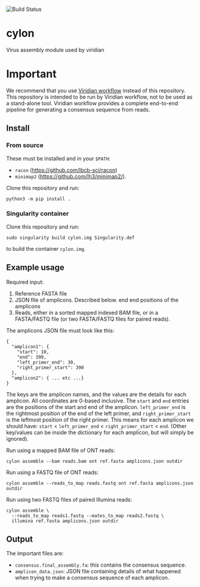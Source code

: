 ![Build Status](https://github.com/iqbal-lab-org/cylon/actions/workflows/build.yaml/badge.svg)

# cylon
Virus assembly module used by viridian

# Important
We recommend that you use
[Viridian workflow](https://github.com/iqbal-lab-org/viridian_workflow) instead of
this repository. This repository is intended to be run by
Viridian workflow, not to be used as a stand-alone tool.
Viridian workflow provides a complete end-to-end pipeline for
generating a consensus sequence from reads.

## Install

### From source
These must be installed and in your `$PATH`:
* `racon` (https://github.com/lbcb-sci/racon)
* `minimap2` (https://github.com/lh3/minimap2/).


Clone this repository and run:
```
python3 -m pip install .
```

### Singularity container
Clone this repository and run:
```
sudo singularity build cylon.img Singularity.def
```
to build the container `cylon.img`.


## Example usage

Required input:
1. Reference FASTA file
2. JSON file of amplicons. Described below.
   end end positions of the amplicons
3. Reads, either in a sorted mapped indexed BAM file, or in a FASTA/FASTQ file
(or two FASTA/FASTQ files for paired reads).

The amplicons JSON file must look like this:
```
{
  "amplicon1": {
    "start": 10,
    "end": 399,
    "left_primer_end": 30,
    "right_primer_start": 390
  },
  "amplicon2": { ... etc ...}
}
```
The keys are the amplicon names, and the values are the details for each
amplicon.
All coordinates are 0-based inclusive.
The `start` and `end` entries are the positions of the start and end of the
amplicon.
`left_primer_end` is the rightmost position of the end of the left primer,
and `right_primer_start` is the leftmost position
of the right primer. This means for each amplicon we should have:
`start` < `left_primer_end` < `right_primer_start` < `end`.
(Other key/values can be inside the dictionary
for each amplicon, but will simply be ignored).


Run using a mapped BAM file of ONT reads:
```
cylon assemble --bam reads.bam ont ref.fasta amplicons.json outdir
```

Run using a FASTQ file of ONT reads:
```
cylon assemble --reads_to_map reads.fastq ont ref.fasta amplicons.json outdir
```

Run using two FASTQ files of paired Illumina reads:
```
cylon assemble \
  --reads_to_map reads1.fastq --mates_to_map reads2.fastq \
  illumina ref.fasta amplicons.json outdir
```


## Output

The important files are:
* `consensus.final_assembly.fa`: this contains the consensus sequence.
* `amplicon_data.json`: JSON file containing details of what happened when
  trying to make a consensus sequence of each amplicon.

